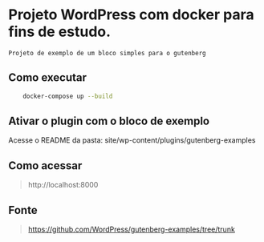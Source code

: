# Projeto WordPress com docker para fins de estudo.

    Projeto de exemplo de um bloco simples para o gutenberg

## Como executar

```bash
    docker-compose up --build
```

## Ativar o plugin com o bloco de exemplo

Acesse o README da pasta: site/wp-content/plugins/gutenberg-examples

## Como acessar

> http://localhost:8000

## Fonte

> https://github.com/WordPress/gutenberg-examples/tree/trunk
